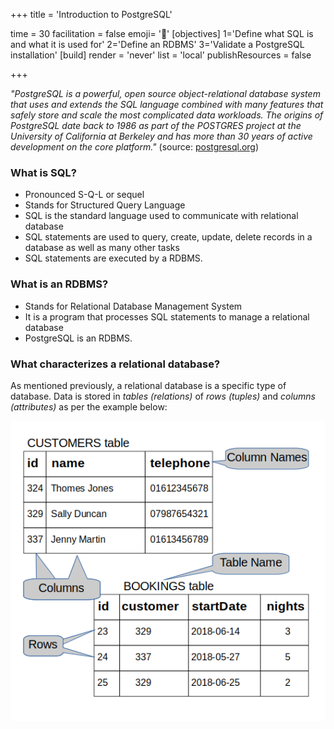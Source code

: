 +++
title = 'Introduction to PostgreSQL'

time = 30
facilitation = false
emoji= '🧩'
[objectives]
    1='Define what SQL is and what it is used for'
    2='Define an RDBMS'
    3='Validate a PostgreSQL installation'
[build]
  render = 'never'
  list = 'local'
  publishResources = false

+++

_"PostgreSQL is a powerful, open source object-relational database system that uses and extends the SQL language combined with many features that safely store and scale the most complicated data workloads. The origins of PostgreSQL date back to 1986 as part of the POSTGRES project at the University of California at Berkeley and has more than 30 years of active development on the core platform."_ (source: [postgresql.org](https://www.postgresql.org/about/))

### What is SQL?

- Pronounced S-Q-L or sequel
- Stands for Structured Query Language
- SQL is the standard language used to communicate with relational database
- SQL statements are used to query, create, update, delete records in a database as well as many other tasks
- SQL statements are executed by a RDBMS.

### What is an RDBMS?

- Stands for Relational Database Management System
- It is a program that processes SQL statements to manage a relational database
- PostgreSQL is an RDBMS.

### What characterizes a relational database?

As mentioned previously, a relational database is a specific type of database. Data is stored in _tables (relations)_ of _rows (tuples)_ and _columns (attributes)_ as per the example below:

![table-diagram](table-diagram.png)
